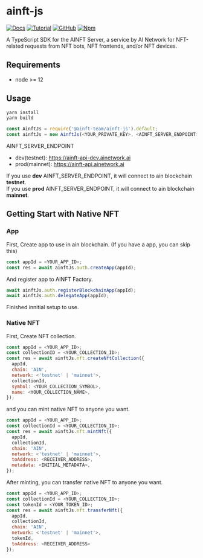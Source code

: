 # ainft-js

[![Docs](https://img.shields.io/badge/Docs-blue)](https://ainft-team.github.io/ainft-js/)
[![Tutorial](https://img.shields.io/badge/Tutorial-gre)](https://docs.ainetwork.ai)
[![GitHub](https://img.shields.io/github/license/ainft-team/ainft-js.svg?color=blue)](https://github.com/ainft-team/ainft-js/blob/master/LICENSE)
[![Npm](https://img.shields.io/npm/v/@ainft-team/ainft-js)](https://www.npmjs.com/package/@ainft-team/ainft-js)

A TypeScript SDK for the AINFT Server, a service by AI Network for NFT-related requests from
NFT bots, NFT frontends, and/or NFT devices.

## Requirements
- node >= 12

## Usage

```bash
yarn install
yarn build
```

```javascript
const AinftJs = require('@ainft-team/ainft-js').default;
const ainftJs = new AinftJs(<YOUR_PRIVATE_KEY>, <AINFT_SERVER_ENDPOINT>);
```

AINFT_SERVER_ENDPOINT
- dev(testnet): https://ainft-api-dev.ainetwork.ai
- prod(mainnet): https://ainft-api.ainetwork.ai

If you use **dev** AINFT_SERVER_ENDPOINT, it will connect to ain blockchain **testnet**.  
If you use **prod** AINFT_SERVER_ENDPOINT, it will connect to ain blockchain **mainnet**.

## Getting Start with Native NFT
### App
First, Create app to use in ain blockchain. (If you have a app, you can skip this)
```javascript
const appId = <YOUR_APP_ID>;
const res = await ainftJs.auth.createApp(appId);
```

And register app to AINFT Factory.
```javascript
await ainftJs.auth.registerBlockchainApp(appId);
await ainftJs.auth.delegateApp(appId);
```
Finished innitial setup to use.

### Native NFT
First, Create NFT collection.
```javascript
const appId = <YOUR_APP_ID>;
const collectionID = <YOUR_COLLECTION_ID>;
const res = await ainftJs.nft.createNftCollection({
  appId,
  chain: 'AIN',
  network: <'testnet' | 'mainnet'>,
  collectionId,
  symbol: <YOUR_COLLECTION_SYMBOL>,
  name: <YOUR_COLLECTION_NAME>,
});
```

and you can mint native NFT to anyone you want.
```javascript
const appId = <YOUR_APP_ID>;
const collectionId = <YOUR_COLLECTION_ID>;
const res = await ainftJs.nft.mintNft({
  appId,
  collectionId,
  chain: 'AIN',
  network: <'testnet' | 'mainnet'>,
  toAddress: <RECEIVER_ADDRESS>,
  metadata: <INITIAL_METADATA>,
});
```

After minting, you can transfer native NFT to anyone you want.
```javascript
const appId = <YOUR_APP_ID>;
const collectionId = <YOUR_COLLECTION_ID>;
const tokenId = <YOUR_TOKEN_ID>;
const res = await ainftJs.nft.transferNft({
  appId,
  collectionId,
  chain: 'AIN',
  network: <'testnet' | 'mainnet'>,
  tokenId,
  toAddress: <RECEIVER_ADDRESS>
});
```